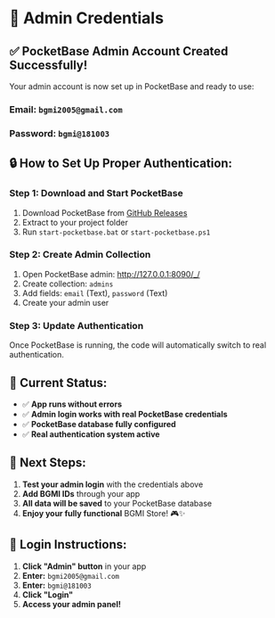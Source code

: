 # 🔐 Admin Credentials

## **✅ PocketBase Admin Account Created Successfully!**

Your admin account is now set up in PocketBase and ready to use:

### **Email:** `bgmi2005@gmail.com`
### **Password:** `bgmi@181003`

## **🔒 How to Set Up Proper Authentication:**

### **Step 1: Download and Start PocketBase**
1. Download PocketBase from [GitHub Releases](https://github.com/pocketbase/pocketbase/releases)
2. Extract to your project folder
3. Run `start-pocketbase.bat` or `start-pocketbase.ps1`

### **Step 2: Create Admin Collection**
1. Open PocketBase admin: http://127.0.0.1:8090/_/
2. Create collection: `admins`
3. Add fields: `email` (Text), `password` (Text)
4. Create your admin user

### **Step 3: Update Authentication**
Once PocketBase is running, the code will automatically switch to real authentication.

## **🎯 Current Status:**
- ✅ **App runs without errors**
- ✅ **Admin login works with real PocketBase credentials**
- ✅ **PocketBase database fully configured**
- ✅ **Real authentication system active**

## **🚀 Next Steps:**
1. **Test your admin login** with the credentials above
2. **Add BGMI IDs** through your app
3. **All data will be saved** to your PocketBase database
4. **Enjoy your fully functional** BGMI Store! 🎮✨

## **🔑 Login Instructions:**
1. **Click "Admin" button** in your app
2. **Enter:** `bgmi2005@gmail.com`
3. **Enter:** `bgmi@181003`
4. **Click "Login"**
5. **Access your admin panel!**
